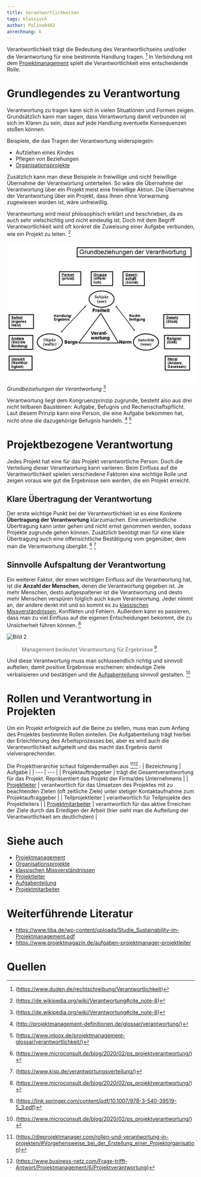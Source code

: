 ```yaml
---
title: Verantwortlichkeiten
tags: klassisch
author: Polina0402
anrechnung: k
---
```


Verantwortlichkeit trägt die Bedeutung des Verantwortlichseins und/oder die Verantwortung für eine bestimmte Handlung tragen. [^1]
In Verbindung mit dem [Projektmanagement](Projektmanagement.md) spielt die Verantwortlichkeit eine entscheidende Rolle.

# Grundlegendes zu Verantwortung

Verantwortung zu tragen kann sich in vielen Situationen und Formen zeigen. Grundsätzlich kann man sagen, dass Verantwortung damit verbunden ist sich im Klaren zu sein, dass auf jede Handlung eventuelle Konsequenzen stoßen können.

Beispiele, die das Tragen der Verantwortung widerspiegeln:

 * Aufziehen eines Kindes
 * Pflegen von Beziehungen
 * [Organisationsprojekte](Organisationsprojekte.md)

Zusätzlich kann man diese Beispiele in freiwillige und nicht freiwillige Übernahme der Verantwortung unterteilen. So wäre die Übernahme der Verantwortung über ein Projekt meist eine freiwillige Aktion. Die Übernahme der Verantwortung über ein Projekt, dass Ihnen ohne Vorwarnung zugewiesen worden ist, wäre unfreiwillig.

Verantwortung wird meist philosophisch erklärt und beschrieben, da es auch sehr vielschichtig und nicht eindeutig ist. Doch mit dem Begriff Verantwortlichkeit wird oft konkret die Zuweisung einer Aufgabe verbunden, wie ein Projekt zu leiten. [^2]

![Bild 1](Verantwortlichkeiten/Grundbeziehungen-der-Verantwortung.jpg)
*Grundbeziehungen der Verantwortung* [^2]


Verantwortung liegt dem Kongruenzprinzip zugrunde, besteht also aus drei nicht teilbaren Bausteinen: Aufgabe, Befugnis und Rechenschaftspflicht. Laut diesem Prinzip kann eine Person, die eine Aufgabe bekommen hat, nicht ohne die dazugehörige Befugnis handeln. [^3] [^4]

# Projektbezogene Verantwortung

Jedes Projekt hat eine für das Projekt verantwortliche Person. Doch die Verteilung dieser Verantwortung kann variieren.
Beim Einfluss auf die Verantwortlichkeit spielen verschiedene Faktoren eine wichtige Rolle und zeigen voraus wie gut die Ergebnisse sein werden, die ein Projekt erreicht.

## Klare Übertragung der Verantwortung
Der erste wichtige Punkt bei der Verantwortlichkeit ist es eine Konkrete **Übertragung der Verantwortung** klarzumachen. Eine unverbindliche Übertragung kann unter gehen und nicht ernst genommen werden, sodass Projekte zugrunde gehen können. Zusätzlich benötigt man für eine klare Übertragung auch eine offensichtliche Bestätigung vom gegenüber, dem man die Verantwortung übergibt. [^5] [^6]

## Sinnvolle Aufspaltung der Verantwortung
Ein weiterer Faktor, der einen wichtigen Einfluss auf die Verantwortung hat, ist die **Anzahl der Menschen**, denen die Verantwortung gegeben ist. Je mehr Menschen, desto aufgespaltener ist die Verantwortung und desto mehr Menschen verspüren folglich auch kaum Verantwortung. Jeder nimmt an, der andere denkt mit und so kommt es zu [klassischen Missverständnissen](Klassische_Missverstaendnisse.md), Konflikten und Fehlern. Außerdem kann es passieren, dass man zu viel Einfluss auf die eigenen Entscheidungen bekommt, die zu Unsicherheit führen können. [^5]

![Bild 2](Verantwortlichkeiten/Karrikatur-Verantwortung-übernehemen.png)

> Management bedeutet Verantwortung für Ergebnisse 
[^7]

Und diese Verantwortung muss man schlussendlich richtig und sinnvoll aufteilen, damit positive Ergebnisse erscheinen: eindeutige Ziele verbalisieren und bestätigen und die [Aufgabenteilung](Aufgabenteilung.md) sinnvoll gestalten. [^5]

# Rollen und Verantwortung in Projekten

Um ein Projekt erfolgreich auf die Beine zu stellen, muss man zum Anfang des Projektes bestimmte Rollen einteilen. Die Aufgabenteilung trägt hierbei der Erleichterung des Arbeitsprozesses bei, aber es wird auch die Verantwortlichkeit aufgeteilt und das macht das Ergebnis damit vielversprechender.

Die Projekthierarchie schaut folgendermaßen aus [^8][^9] :
| Bezeichnung     | Aufgabe |
| ---      | ---       |
| Projektauftraggeber | trägt die Gesamtverantwortung für das Projekt. Repräsentiert das Projekt der Firma/des Unternehmens |
| [Projektleiter](Projektleiter.md) | verantwortlich für das Umsetzen des Projektes mit zu beachtenden Zielen (oft zeitliche Ziele) unter stetiger Kontaktaufnahme zum Projektauftraggeber |
| Teilprojektleiter | verantwortlich für Teilprojekte des Projektleiters |
| [Projektmitarbeiter](Projektmitarbeiter.md) | verantwortlich für das aktive Erreichen der Ziele durch das Erledigen der Arbeit (hier sieht man die Aufteilung der Verantwortlichkeit am deutlichsten) | 

# Siehe auch

* [Projektmanagement](Projektmanagement.md)
* [Organisationsprojekte](Organisationsprojekte.md)
* [klassischen Missverständnissen](Klassische_Missverstaendnisse.md)
* [Projektleiter](Projektleiter.md)
* [Aufgabenteilung](Aufgabenteilung.md)
* [Projektmitarbeiter](Projektmitarbeiter.md)

# Weiterführende Literatur

* https://www.tiba.de/wp-content/uploads/Studie_Sustainability-im-Projektmanagement.pdf
* https://www.projektmagazin.de/aufgaben-projektmanager-projektleiter

# Quellen

[^1]: (https://www.duden.de/rechtschreibung/Verantwortlichkeit)
[^2]: (https://de.wikipedia.org/wiki/Verantwortung#cite_note-8)
[^3]: (http://projektmanagement-definitionen.de/glossar/verantwortung/)
[^4]: (https://www.inloox.de/projektmanagement-glossar/verantwortlichkeit/)
[^5]: (https://www.microconsult.de/blog/2020/02/ps_projektverantwortung/)
[^6]: (https://www.kisp.de/verantwortungsverteilung/)
[^7]: (https://link.springer.com/content/pdf/10.1007/978-3-540-39519-5_3.pdf)
[^8]: (https://dieprojektmanager.com/rollen-und-verantwortung-in-projekten/#Vorgehensweise_bei_der_Erstellung_einer_Projektorganisation)
[^9]: (https://www.business-netz.com/Frage-trifft-Antwort/Projektmanagement/6/Projektverantwortung)
